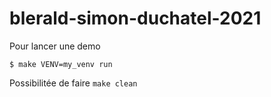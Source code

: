 # blerald-simon-duchatel-2021

Pour lancer une demo 
````
$ make VENV=my_venv run
````

Possibilitée de faire `make clean`